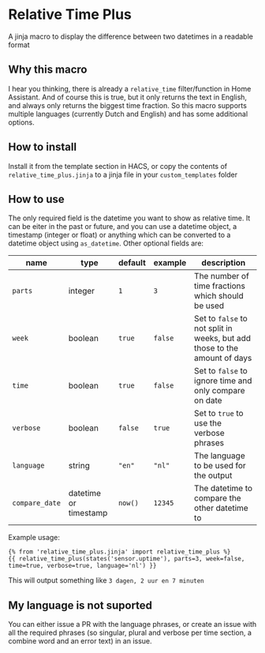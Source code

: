 # Relative Time Plus

A jinja macro to display the difference between two datetimes in a readable format

## Why this macro

I hear you thinking, there is already a `relative_time` filter/function in Home Assistant. And of course this is true, but it only returns the text in English, and always only returns the biggest time fraction. So this macro supports multiple languages (currently Dutch and English) and has some additional options.

## How to install
Install it from the template section in HACS, or copy the contents of `relative_time_plus.jinja` to a jinja file in your `custom_templates` folder

## How to use
The only required field is the datetime you want to show as relative time. It can be eiter in the past or future, and you can use a datetime object, a timestamp (integer or float) or anything which can be converted to a datetime object using `as_datetime`.
Other optional fields are:

|name|type|default|example|description|
|---|---|---|---|---|
|`parts`|integer|`1`|`3`|The number of time fractions which should be used|
|`week`|boolean|`true`|`false`|Set to `false` to not split in weeks, but add those to the amount of days|
|`time`|boolean|`true`|`false`|Set to `false` to ignore time and only compare on date|
|`verbose`|boolean|`false`|`true`|Set to `true` to use the verbose phrases|
|`language`|string|`"en"`|`"nl"`|The language to be used for the output|
|`compare_date`|datetime or timestamp|`now()`|`12345`|The datetime to compare the other datetime to|

Example usage:
```jinja
{% from 'relative_time_plus.jinja' import relative_time_plus %}
{{ relative_time_plus(states('sensor.uptime'), parts=3, week=false, time=true, verbose=true, language='nl') }}
```
This will output something like
`3 dagen, 2 uur en 7 minuten`

## My language is not suported
You can either issue a PR with the language phrases, or create an issue with all the required phrases (so singular, plural and verbose per time section, a combine word and an error text) in an issue.
